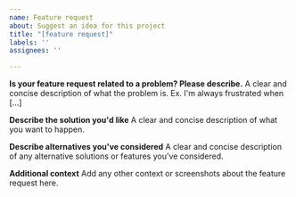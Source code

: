 ```yaml
---
name: Feature request
about: Suggest an idea for this project
title: "[feature request]"
labels: ''
assignees: ''

---
```


<!-- If developer asking for additional informations and you're unable to provide it within 3 days this issue will be closed -->
**Is your feature request related to a problem? Please describe.**
A clear and concise description of what the problem is. Ex. I'm always frustrated when [...]

**Describe the solution you'd like**
A clear and concise description of what you want to happen.

**Describe alternatives you've considered**
A clear and concise description of any alternative solutions or features you've considered.

**Additional context**
Add any other context or screenshots about the feature request here.

